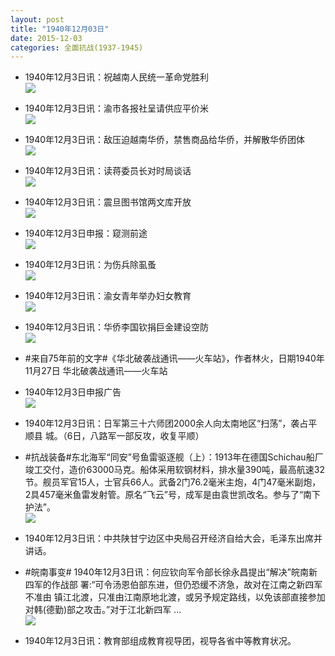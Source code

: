 ```yaml
---
layout: post
title: "1940年12月03日"
date: 2015-12-03
categories: 全面抗战(1937-1945)
---
```


<meta name="referrer" content="no-referrer" />

- 1940年12月3日讯：祝越南人民统一革命党胜利 <br/><img src="https://ww4.sinaimg.cn/large/aca367d8jw1eynz1k1sj7j20h60b475x.jpg" />

- 1940年12月3日讯：渝市各报社呈请供应平价米 <br/><img src="https://ww1.sinaimg.cn/large/aca367d8jw1eynxb374vzj208c0brt9j.jpg" />

- 1940年12月3日讯：敌压迫越南华侨，禁售商品给华侨，并解散华侨团体 <br/><img src="https://ww1.sinaimg.cn/large/aca367d8jw1eynvkvhvrdj20c70b2dgx.jpg" />

- 1940年12月3日讯：读蒋委员长对时局谈话 <br/><img src="https://ww2.sinaimg.cn/large/aca367d8jw1eynqdn9mb7j21280hgahv.jpg" />

- 1940年12月3日讯：震旦图书馆两文库开放 <br/><img src="https://ww4.sinaimg.cn/large/aca367d8jw1eymv66bmmuj20fz06wwga.jpg" />

- 1940年12月3日申报：窥测前途 <br/><img src="https://ww1.sinaimg.cn/large/aca367d8jw1eymtfufpd7j20uv0xvx2d.jpg" />

- 1940年12月3日讯：为伤兵除虱蚤 <br/><img src="https://ww4.sinaimg.cn/large/aca367d8jw1eymrpi26pcj208605174l.jpg" />

- 1940年12月3日讯：渝女青年举办妇女教育 <br/><img src="https://ww2.sinaimg.cn/large/aca367d8jw1eympz1zod1j20d7062t9e.jpg" />

- 1940年12月3日讯：华侨李国钦捐巨金建设空防 <br/><img src="https://ww1.sinaimg.cn/large/aca367d8jw1eymkr2s3mfj20hc06amy6.jpg" />

- #来自75年前的文字#《华北破袭战通讯——火车站》，作者林火，日期1940年11月27日 华北破袭战通讯——火车站 

- 1940年12月3日申报广告 <br/><img src="https://ww4.sinaimg.cn/large/aca367d8jw1eymc3k2a6nj20pj0gtjws.jpg" />

- 1940年12月3日讯：日军第三十六师团2000余人向太南地区“扫荡”，袭占平顺县 城。（6日，八路军一部反攻，收复平顺） 

- #抗战装备#东北海军“同安”号鱼雷驱逐舰（上）：1913年在德国Schichau船厂竣工交付，造价63000马克。船体采用软钢材料，排水量390吨，最高航速32节。舰员军官15人，士官兵66人。武备2门76.2毫米主炮，4门47毫米副炮，2具457毫米鱼雷发射管。原名“飞云”号，成军是由袁世凯改名。参与了“南下护法”。 <br/><img src="https://ww2.sinaimg.cn/large/aca367d8jw1eym8mhtvp1j20fl04uglz.jpg" />

- 1940年12月3日讯：中共陕甘宁边区中央局召开经济自给大会，毛泽东出席并 讲话。 

- #皖南事变# 1940年12月3日讯：何应钦向军令部长徐永昌提出“解决”皖南新四军的作战部 署:“可令汤恩伯部东进，但仍恐缓不济急，故对在江南之新四军不准由 镇江北渡，只准由江南原地北渡，或另予规定路线，以免该部直接参加 对韩(德勤)部之攻击。”对于江北新四军 ...  <br/><img src="https://ww2.sinaimg.cn/large/aca367d8jw1eym55cysccj20c80ay0u5.jpg" />

- 1940年12月3日讯：教育部组成教育视导团，视导各省中等教育状况。 

